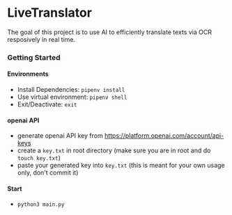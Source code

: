# LiveTranslator
The goal of this project is to use AI to efficiently translate texts via OCR resposively in real time.

### Getting Started

#### Environments
- Install Dependencies: `pipenv install`
- Use virtual environment: `pipenv shell`
- Exit/Deactivate: `exit`

#### openai API
- generate openai API key from https://platform.openai.com/account/api-keys
- create a `key.txt` in root directory (make sure you are in root and do `touch key.txt`)
- paste your generated key into `key.txt` (this is meant for your own usage only, don't commit it)

#### Start
- `python3 main.py`